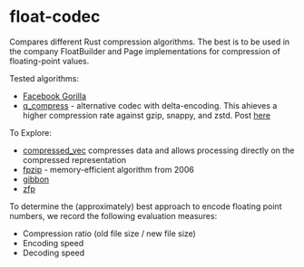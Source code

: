 # float-codec
Compares different Rust compression algorithms. The best is to be used in the company FloatBuilder and Page implementations for compression of floating-point values.

Tested algorithms:
* [Facebook Gorilla](https://github.com/jeromefroe/tsz-rs)
* [q_compress](https://crates.io/crates/q_compress) - alternative codec with delta-encoding. This ahieves a higher compression rate against gzip, snappy, and zstd. Post [here](https://www.reddit.com/r/rust/comments/surtee/q_compress_07_still_has_35_higher_compression/)

To Explore:
* [compressed_vec](https://docs.rs/compressed_vec/latest/compressed_vec/) compresses data and allows processing directly on the compressed representation
* [fpzip](https://computing.llnl.gov/projects/fpzip) - memory-efficient algorithm from 2006
* [gibbon](https://docs.rs/gibbon/0.1.3/gibbon/)
* [zfp](https://crates.io/crates/zfp-sys)

To determine the (approximately) best approach to encode floating point numbers, we record the following evaluation measures:
- Compression ratio (old file size / new file size)
- Encoding speed
- Decoding speed
